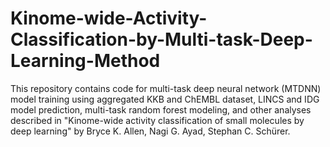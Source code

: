 # Kinome-wide-Activity-Classification-by-Multi-task-Deep-Learning-Method

This repository contains code for multi-task deep neural network (MTDNN) model training using aggregated KKB and ChEMBL dataset, LINCS and IDG model prediction, multi-task random forest modeling, and other analyses described in "Kinome-wide activity classification of small molecules by deep learning" by Bryce K. Allen, Nagi G. Ayad, Stephan C. Schürer. 
